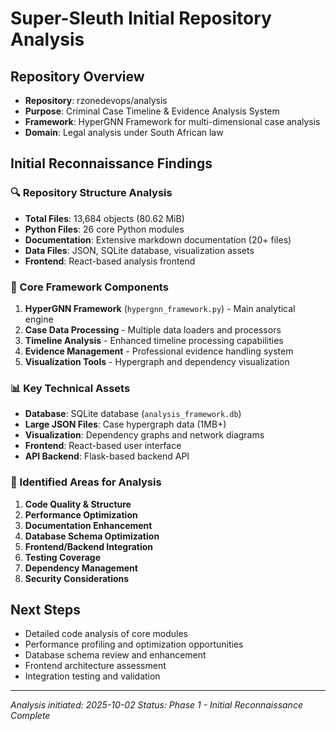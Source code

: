 # Super-Sleuth Initial Repository Analysis

## Repository Overview
- **Repository**: rzonedevops/analysis
- **Purpose**: Criminal Case Timeline & Evidence Analysis System
- **Framework**: HyperGNN Framework for multi-dimensional case analysis
- **Domain**: Legal analysis under South African law

## Initial Reconnaissance Findings

### 🔍 Repository Structure Analysis
- **Total Files**: 13,684 objects (80.62 MiB)
- **Python Files**: 26 core Python modules
- **Documentation**: Extensive markdown documentation (20+ files)
- **Data Files**: JSON, SQLite database, visualization assets
- **Frontend**: React-based analysis frontend

### 🧠 Core Framework Components
1. **HyperGNN Framework** (`hypergnn_framework.py`) - Main analytical engine
2. **Case Data Processing** - Multiple data loaders and processors
3. **Timeline Analysis** - Enhanced timeline processing capabilities
4. **Evidence Management** - Professional evidence handling system
5. **Visualization Tools** - Hypergraph and dependency visualization

### 📊 Key Technical Assets
- **Database**: SQLite database (`analysis_framework.db`)
- **Large JSON Files**: Case hypergraph data (1MB+)
- **Visualization**: Dependency graphs and network diagrams
- **Frontend**: React-based user interface
- **API Backend**: Flask-based backend API

### 🎯 Identified Areas for Analysis
1. **Code Quality & Structure**
2. **Performance Optimization**
3. **Documentation Enhancement**
4. **Database Schema Optimization**
5. **Frontend/Backend Integration**
6. **Testing Coverage**
7. **Dependency Management**
8. **Security Considerations**

## Next Steps
- Detailed code analysis of core modules
- Performance profiling and optimization opportunities
- Database schema review and enhancement
- Frontend architecture assessment
- Integration testing and validation

---
*Analysis initiated: 2025-10-02*
*Status: Phase 1 - Initial Reconnaissance Complete*
